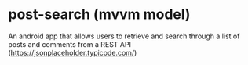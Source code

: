# post-search (mvvm model)

An android app that allows users to retrieve and search through a list of posts and comments from a REST API (https://jsonplaceholder.typicode.com/)


